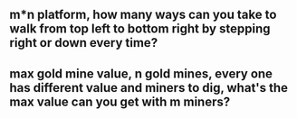 ## m*n platform, how many ways can you take to walk from top left to bottom right by stepping right or down every time?

## max gold mine value, n gold mines, every one has different value and miners to dig, what's the max value can you get with m miners?
